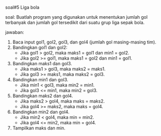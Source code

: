 soal#5 Liga bola

soal: Buatlah program yang digunakan untuk menentukan jumlah gol terbanyak dan jumlah gol tersedikit dari suatu grup liga sepak bola.

jawaban:
1. Baca input gol1, gol2, gol3, dan gol4 (jumlah gol masing-masing tim).
2. Bandingkan gol1 dan gol2:
    - Jika gol1 > gol2, maka maks1 = gol1 dan min1 = gol2.
    - Jika gol2 >= gol1, maka maks1 = gol2 dan min1 = gol1.
3. Bandingkan maks1 dan gol3.
    - Jika maks1 > gol3, maka maks2 = maks1.
    - Jika gol3 >= maks1, maka maks2 = gol3.
4. Bandingkan min1 dan gol3.
    - Jika min1 < gol3, maka min2 = min1.
    - Jika gol3 <= min1, maka min2 = gol3.
5. Bandingkan maks2 dan gol4.
    - Jika maks2 > gol4, maka maks = maks2.
    - Jika gol4 >= maks2, maka maks = gol4.
6. Bandingkan min2 dan gol4.
    - Jika min2 < gol4, maka min = min2.
    - Jika gol4 <= min2, maka min = gol4.
7. Tampilkan maks dan min.